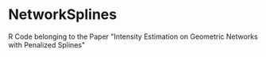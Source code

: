 # NetworkSplines
R Code belonging to the Paper "Intensity Estimation on Geometric Networks with Penalized Splines"
